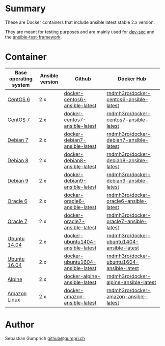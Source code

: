 # Summary
These are Docker containers that include ansible latest stable 2.x version.

They are meant for testing purposes and are mainly used for [dev-sec](https://github.com/dev-sec/) and the [ansible-test-framework](https://github.com/rndmh3ro/ansible-test-framework).

# Container

| Base operating system  | Ansible version | Github                                | Docker Hub                                    |
| ---------------------- | --------------- | ------------------------------------- |-----------------------------------------------|
| [CentOS 6][centos]     | 2.x             | [docker-centos6-ansible-latest][]     | [rndmh3ro/docker-centos6-ansible-latest][]    |
| [CentOS 7][centos]     | 2.x             | [docker-centos7-ansible-latest][]     | [rndmh3ro/docker-centos7-ansible-latest][]    |
| [Debian 7][debian]     | 2.x             | [docker-debian7-ansible-latest][]     | [rndmh3ro/docker-debian7-ansible-latest][]    |
| [Debian 8][debian]     | 2.x             | [docker-debian8-ansible-latest][]     | [rndmh3ro/docker-debian8-ansible-latest][]    |
| [Debian 9][debian]     | 2.x             | [docker-debian9-ansible-latest][]     | [rndmh3ro/docker-debian9-ansible-latest][]    |
| [Oracle 6][oracle]     | 2.x             | [docker-oracle6-ansible-latest][]     | [rndmh3ro/docker-oracle6-ansible-latest][]    |
| [Oracle 7][oracle]     | 2.x             | [docker-oracle7-ansible-latest][]     | [rndmh3ro/docker-oracle7-ansible-latest][]    |
| [Ubuntu 14.04][ubuntu] | 2.x             | [docker-ubuntu1404-ansible-latest][]  | [rndmh3ro/docker-ubuntu1404-ansible-latest][] |
| [Ubuntu 16.04][ubuntu] | 2.x             | [docker-ubuntu1604-ansible-latest][]  | [rndmh3ro/docker-ubuntu1604-ansible-latest][] |
| [Alpine][alpine]       | 2.x             | [docker-alpine-ansible-latest][]      | [rndmh3ro/docker-alpine-ansible-latest][]     |
| [Amazon Linux][amazon] | 2.x             | [docker-amazon-ansible-latest][]      | [rndmh3ro/docker-amazon-ansible-latest][]     |


# Author

Sebastian Gumprich <github@gumpri.ch>


[centos]: https://hub.docker.com/_/centos/
[debian]: https://hub.docker.com/_/debian/
[oracle]: https://hub.docker.com/_/oraclelinux/
[ubuntu]: https://hub.docker.com/_/ubuntu/
[alpine]: https://hub.docker.com/_/alpine/
[amazon]: https://hub.docker.com/_/amazonlinux/
[docker-centos6-ansible-latest]: https://github.com/rndmh3ro/docker-ansible/blob/master/centos6-ansible-latest/Dockerfile
[docker-centos7-ansible-latest]: https://github.com/rndmh3ro/docker-ansible/blob/master/centos7-ansible-latest/Dockerfile
[docker-debian7-ansible-latest]: https://github.com/rndmh3ro/docker-ansible/blob/master/debian7-ansible-latest/Dockerfile
[docker-debian8-ansible-latest]: https://github.com/rndmh3ro/docker-ansible/blob/master/debian8-ansible-latest/Dockerfile
[docker-debian9-ansible-latest]: https://github.com/rndmh3ro/docker-ansible/blob/master/debian9-ansible-latest/Dockerfile
[docker-oracle6-ansible-latest]: https://github.com/rndmh3ro/docker-ansible/blob/master/oracle6-ansible-latest/Dockerfile
[docker-oracle7-ansible-latest]: https://github.com/rndmh3ro/docker-ansible/blob/master/oracle7-ansible-latest/Dockerfile
[docker-ubuntu1404-ansible-latest]: https://github.com/rndmh3ro/docker-ansible/blob/master/ubuntu1404-ansible-latest/Dockerfile
[docker-ubuntu1604-ansible-latest]: https://github.com/rndmh3ro/docker-ansible/blob/master/ubuntu1604-ansible-latest/Dockerfile
[docker-alpine-ansible-latest]: https://github.com/rndmh3ro/docker-ansible/blob/master/alpine-ansible-latest/Dockerfile
[docker-amazon-ansible-latest]: https://github.com/rndmh3ro/docker-ansible/blob/master/amazon-ansible-latest/Dockerfile

[rndmh3ro/docker-centos6-ansible-latest]: https://hub.docker.com/r/rndmh3ro/docker-centos6-ansible
[rndmh3ro/docker-centos7-ansible-latest]: https://hub.docker.com/r/rndmh3ro/docker-centos7-ansible
[rndmh3ro/docker-debian7-ansible-latest]: https://hub.docker.com/r/rndmh3ro/docker-debian7-ansible
[rndmh3ro/docker-debian8-ansible-latest]: https://hub.docker.com/r/rndmh3ro/docker-debian8-ansible
[rndmh3ro/docker-debian9-ansible-latest]: https://hub.docker.com/r/rndmh3ro/docker-debian9-ansible
[rndmh3ro/docker-oracle6-ansible-latest]: https://hub.docker.com/r/rndmh3ro/docker-oracle6-ansible
[rndmh3ro/docker-oracle7-ansible-latest]: https://hub.docker.com/r/rndmh3ro/docker-oracle7-ansible
[rndmh3ro/docker-ubuntu1404-ansible-latest]: https://hub.docker.com/r/rndmh3ro/docker-ubuntu1404-ansible
[rndmh3ro/docker-ubuntu1604-ansible-latest]: https://hub.docker.com/r/rndmh3ro/docker-ubuntu1604-ansible
[rndmh3ro/docker-alpine-ansible-latest]: https://hub.docker.com/r/rndmh3ro/docker-alpine-ansible
[rndmh3ro/docker-amazon-ansible-latest]: https://hub.docker.com/r/rndmh3ro/docker-amazon-ansible

